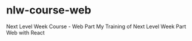# nlw-course-web
Next Level Week Course - Web Part
My Training of Next Level Week Part Web with React

